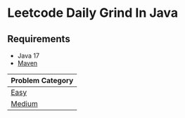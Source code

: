 # Leetcode Daily Grind In Java

## Requirements
- Java 17
- [Maven](https://maven.apache.org/download.cgi)

Problem Category | 
--- | 
[Easy](https://github.com/glide143/daily-grind/tree/master/src/test/java/com/melchizedek/leet/code/grind/easy) | 
[Medium](https://github.com/glide143/daily-grind/tree/master/src/test/java/com/melchizedek/leet/code/grind/medium) | 

[//]: # ([Hard]&#40;https://github.com/varunu28/LeetCode-Java-Solutions/blob/master/Hard/README.md&#41; | )
